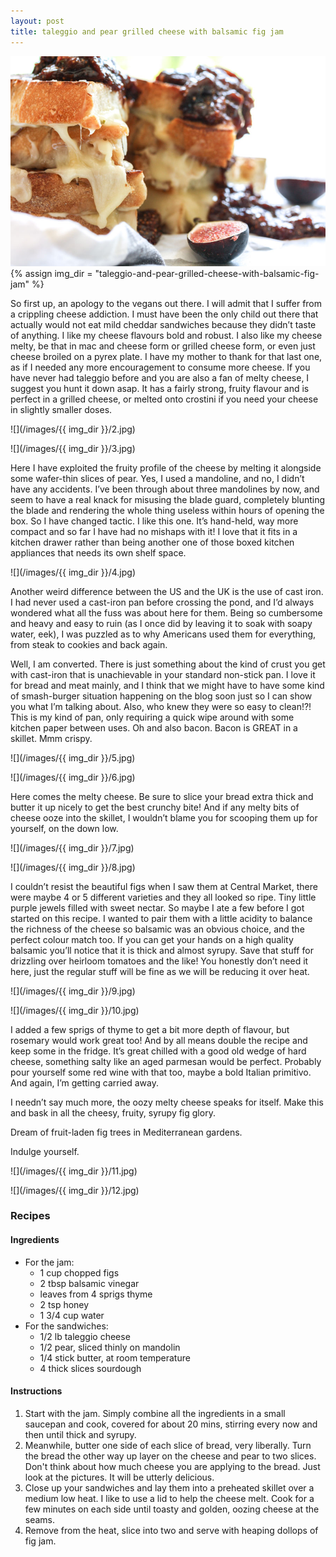 ```yaml
---
layout: post
title: taleggio and pear grilled cheese with balsamic fig jam
---
```

![](/images/taleggio-and-pear-grilled-cheese-with-balsamic-fig-jam/1.jpg)
{% assign img_dir = "taleggio-and-pear-grilled-cheese-with-balsamic-fig-jam" %}

So first up, an apology to the vegans out there. I will admit that I suffer from a crippling cheese addiction. I must have been the only child out there that actually would not eat mild cheddar sandwiches because they didn’t taste of anything. I like my cheese flavours bold and robust. I also like my cheese melty, be that in mac and cheese form or grilled cheese form, or even just cheese broiled on a pyrex plate. I have my mother to thank for that last one, as if I needed any more encouragement to consume more cheese. If you have never had taleggio before and you are also a fan of melty cheese, I suggest you hunt it down asap. It has a fairly strong, fruity flavour and is perfect in a grilled cheese, or melted onto crostini if you need your cheese in slightly smaller doses.

![](/images/{{ img_dir }}/2.jpg)

![](/images/{{ img_dir }}/3.jpg)

Here I have exploited the fruity profile of the cheese by melting it alongside some wafer-thin slices of pear. Yes, I used a mandoline, and no, I didn’t have any accidents. I’ve been through about three mandolines by now, and seem to have a real knack for misusing the blade guard, completely blunting the blade and rendering the whole thing useless within hours of opening the box. So I have changed tactic. I like this one. It’s hand-held, way more compact and so far I have had no mishaps with it! I love that it fits in a kitchen drawer rather than being another one of those boxed kitchen appliances that needs its own shelf space.

![](/images/{{ img_dir }}/4.jpg)

Another weird difference between the US and the UK is the use of cast iron. I had never used a cast-iron pan before crossing the pond, and I’d always wondered what all the fuss was about here for them. Being so cumbersome and heavy and easy to ruin (as I once did by leaving it to soak with soapy water, eek), I was puzzled as to why Americans used them for everything, from steak to cookies and back again.

Well, I am converted. There is just something about the kind of crust you get with cast-iron that is unachievable in your standard non-stick pan. I love it for bread and meat mainly, and I think that we might have to have some kind of smash-burger situation happening on the blog soon just so I can show you what I’m talking about. Also, who knew they were so easy to clean!?! This is my kind of pan, only requiring a quick wipe around with some kitchen paper between uses. Oh and also bacon. Bacon is GREAT in a skillet. Mmm crispy.

![](/images/{{ img_dir }}/5.jpg)

![](/images/{{ img_dir }}/6.jpg)

Here comes the melty cheese. Be sure to slice your bread extra thick and butter it up nicely to get the best crunchy bite! And if any melty bits of cheese ooze into the skillet, I wouldn’t blame you for scooping them up for yourself, on the down low.

![](/images/{{ img_dir }}/7.jpg)

![](/images/{{ img_dir }}/8.jpg)

I couldn’t resist the beautiful figs when I saw them at Central Market, there were maybe 4 or 5 different varieties and they all looked so ripe. Tiny little purple jewels filled with sweet nectar. So maybe I ate a few before I got started on this recipe. I wanted to pair them with a little acidity to balance the richness of the cheese so balsamic was an obvious choice, and the perfect colour match too. If you can get your hands on a high quality balsamic you’ll notice that it is thick and almost syrupy. Save that stuff for drizzling over heirloom tomatoes and the like! You honestly don’t need it here, just the regular stuff will be fine as we will be reducing it over heat.

![](/images/{{ img_dir }}/9.jpg)

![](/images/{{ img_dir }}/10.jpg)

I added a few sprigs of thyme to get a bit more depth of flavour, but rosemary would work great too! And by all means double the recipe and keep some in the fridge. It’s great chilled with a good old wedge of hard cheese, something salty like an aged parmesan would be perfect. Probably pour yourself some red wine with that too, maybe a bold Italian primitivo. And again, I’m getting carried away.

I needn’t say much more, the oozy melty cheese speaks for itself. Make this and bask in all the cheesy, fruity, syrupy fig glory.

Dream of fruit-laden fig trees in Mediterranean gardens.

Indulge yourself.

![](/images/{{ img_dir }}/11.jpg)

![](/images/{{ img_dir }}/12.jpg)

### Recipes
#### Ingredients
+ For the jam:
  + 1 cup chopped figs
  + 2 tbsp balsamic vinegar
  + leaves from 4 sprigs thyme
  + 2 tsp honey
  + 1 3/4 cup water
+ For the sandwiches:
  + 1/2 lb taleggio cheese
  + 1/2 pear, sliced thinly on mandolin
  + 1/4 stick butter, at room temperature
  + 4 thick slices sourdough

#### Instructions
1. Start with the jam. Simply combine all the ingredients in a small saucepan and cook, covered for about 20 mins, stirring every now and then until thick and syrupy.
1. Meanwhile, butter one side of each slice of bread, very liberally. Turn the bread the other way up layer on the cheese and pear to two slices. Don't think about how much cheese you are applying to the bread. Just look at the pictures. It will be utterly delicious.
1. Close up your sandwiches and lay them into a preheated skillet over a medium low heat. I like to use a lid to help the cheese melt. Cook for a few minutes on each side until toasty and golden, oozing cheese at the seams.
1. Remove from the heat, slice into two and serve with heaping dollops of fig jam.
